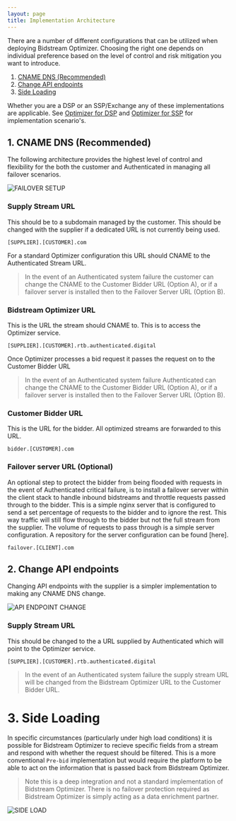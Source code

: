 ```yaml
---
layout: page
title: Implementation Architecture
---
```


There are a number of different configurations that can be utilized when deploying Bidstream Optimizer. Choosing the right one depends on individual preference based on the level of control and risk mitigation you want to introduce.

1. [CNAME DNS (Recommended)](#1--cname-dns--recommended-)
1. [Change API endpoints](#2--change-api-endpoints)
1. [Side Loading](#3--side-loading)

Whether you are a DSP or an SSP/Exchange any of these implementations are applicable. See [Optimizer for DSP](#) and [Optimizer for SSP](#) for implementation scenario's.

<a id="1--cname-dns--recommended-"></a>
## 1. CNAME DNS (Recommended)

The following architecture provides the highest level of control and flexibility for the both the customer and Authenticated in managing all failover scenarios.

![FAILOVER SETUP](https://docs.google.com/drawings/d/1uO5VKL-3CHp3TD25OElKXlbRmnVqkshkwVe7tP5u53c/pub?w=934&h=526)

### Supply Stream URL
This should be to a subdomain managed by the customer. This should be changed with the supplier if a dedicated URL is not currently being used.

```
[SUPPLIER].[CUSTOMER].com
```

For a standard Optimizer configuration this URL should CNAME to the Authenticated Stream URL.

> In the event of an Authenticated system failure the customer can change the CNAME to the Customer Bidder URL (Option A), or if a failover server is installed then to the Failover Server URL (Option B).

### Bidstream Optimizer URL
This is the URL the stream should CNAME to. This is to access the Optimizer service.

```
[SUPPLIER].[CUSTOMER].rtb.authenticated.digital
```

Once Optimizer processes a bid request it passes the request on to the Customer Bidder URL

> In the event of an Authenticated system failure Authenticated can change the CNAME to the Customer Bidder URL (Option A), or if a failover server is installed then to the Failover Server URL (Option B).

### Customer Bidder URL
This is the URL for the bidder. All optimized streams are forwarded to this URL.

```
bidder.[CUSTOMER].com
```

### Failover server URL (Optional)
An optional step to protect the bidder from being flooded with requests in the event of Authenticated critical failure, is to install a failover server within the client stack to handle inbound bidstreams and throttle requests passed through to the bidder. This is a simple nginx server that is configured to send a set percentage of requests to the bidder and to ignore the rest. This way traffic will still flow through to the bidder but not the full stream from the supplier. The volume of requests to pass through is a simple server configuration. A repository for the server configuration can be found [here].

```
failover.[CLIENT].com
```

<a id="2--change-api-endpoints"></a>
## 2. Change API endpoints

Changing API endpoints with the supplier is a simpler implementation to making any CNAME DNS change.

![API ENDPOINT CHANGE](https://docs.google.com/drawings/d/1-uZh8grkXfV3SFbZFIq-ScCM1xBXbrXeFDvRfI4eZ64/pub?w=934&h=526)

### Supply Stream URL
This should be changed to the a URL supplied by Authenticated which will point to the Optimizer service.

```
[SUPPLIER].[CUSTOMER].rtb.authenticated.digital
```

> In the event of an Authenticated system failure the supply stream URL will be changed from the Bidstream Optimizer URL to the Customer Bidder URL.

<a id="3--side-loading"></a>
# 3. Side Loading

In specific circumstances (particularly under high load conditions) it is possible for Bidstream Optimizer to recieve specific fields from a stream and respond with whether the request should be filtered. This is a more conventional `Pre-bid` implementation but would require the platform to be able to act on the information that is passed back from Bidstream Optimizer.

> Note this is a deep integration and not a standard implementation of Bidstream Optimizer. There is no failover protection required as Bidstream Optimizer is simply acting as a data enrichment partner.

![SIDE LOAD](https://docs.google.com/drawings/d/1AaAgIoOovc-v1vTnrn4GuYraMjG1nEbcicggkpCcIs0/pub?w=934&h=526)
